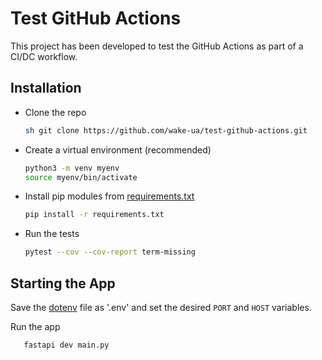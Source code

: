 # Test GitHub Actions

This project has been developed to test the GitHub Actions as part of a CI/DC workflow.

## Installation

- Clone the repo
   ``` sh
   sh git clone https://github.com/wake-ua/test-github-actions.git
   ```
- Create a virtual environment (recommended)
   ``` sh
   python3 -m venv myenv
   source myenv/bin/activate
   ```
- Install pip modules from [requirements.txt](requirements.txt)
  ``` sh
  pip install -r requirements.txt
  ```
- Run the tests
  ```sh
  pytest --cov --cov-report term-missing
  ```

## Starting the App

Save the [dotenv](dotenv) file as '.env' and set the desired `PORT` and `HOST` variables.

Run the app
```commandline
   fastapi dev main.py
```


